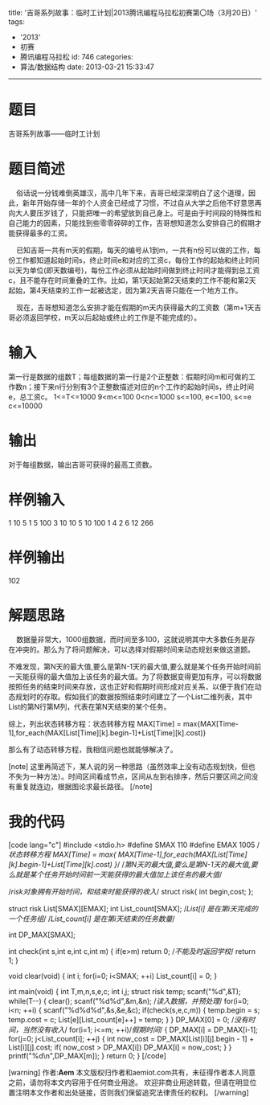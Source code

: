 title: '吉哥系列故事：临时工计划|2013腾讯编程马拉松初赛第〇场（3月20日）'
tags:
  - '2013'
  - 初赛
  - 腾讯编程马拉松
id: 746
categories:
  - 算法/数据结构
date: 2013-03-21 15:33:47
---

# 题目

吉哥系列故事——临时工计划

# 题目简述

&nbsp;&nbsp;&nbsp;&nbsp;俗话说一分钱难倒英雄汉，高中几年下来，吉哥已经深深明白了这个道理，因此，新年开始存储一年的个人资金已经成了习惯，不过自从大学之后他不好意思再向大人要压岁钱了，只能把唯一的希望放到自己身上。可是由于时间段的特殊性和自己能力的因素，只能找到些零零碎碎的工作，吉哥想知道怎么安排自己的假期才能获得最多的工资。

&nbsp;&nbsp;&nbsp;&nbsp;已知吉哥一共有m天的假期，每天的编号从1到m，一共有n份可以做的工作，每份工作都知道起始时间s，终止时间e和对应的工资c，每份工作的起始和终止时间以天为单位(即天数编号)，每份工作必须从起始时间做到终止时间才能得到总工资c，且不能存在时间重叠的工作。比如，第1天起始第2天结束的工作不能和第2天起始，第4天结束的工作一起被选定，因为第2天吉哥只能在一个地方工作。

&nbsp;&nbsp;&nbsp;&nbsp;现在，吉哥想知道怎么安排才能在假期的m天内获得最大的工资数（第m+1天吉哥必须返回学校，m天以后起始或终止的工作是不能完成的）。

# 输入

第一行是数据的组数T；每组数据的第一行是2个正整数：假期时间m和可做的工作数n；接下来n行分别有3个正整数描述对应的n个工作的起始时间s，终止时间e，总工资c。
1&lt;=T&lt;=1000
9&lt;m&lt;=100
0&lt;n&lt;=1000
s&lt;=100, e&lt;=100, s&lt;=e
c&lt;=10000

# 输出

对于每组数据，输出吉哥可获得的最高工资数。

# 样例输入

1
10 5
1 5 100
3 10 10
5 10 100
1 4 2
6 12 266

# 样例输出

102

# 解题思路

&nbsp;&nbsp;&nbsp;&nbsp;数据量非常大，1000组数据，而时间至多100，这就说明其中大多数任务是存在冲突的。那么为了将问题解决，可以选择对假期时间来动态规划来做这道题。

不难发现，第N天的最大值,要么是第N-1天的最大值,要么就是某个任务开始时间前一天能获得的最大值加上该任务的最大值。为了将数据变得更加有序，可以将数据按照任务的结束时间来存放，这也正好和假期时间形成对应关系，以便于我们在动态规划时的存取。假如我们的数据按照结束时间建立了一个List二维列表，其中List的第N行第M列，代表在第N天结束的某个任务。</p>

综上，列出状态转移方程：状态转移方程 MAX[Time] = max{MAX[Time-1],for_each(MAX[List[Time][k].begin-1]+List[Time][k].cost)}

那么有了动态转移方程，我相信问题也就能够解决了。

[note]
这里再简述下，某人说的另一种思路（虽然效率上没有动态规划快，但也不失为一种方法）。时间区间看成节点，区间从左到右排序，然后只要区间之间没有重复就连边，根据图论求最长路径。
[/note]

# 我的代码

[code lang="c"]
#include &lt;stdio.h&gt;
#define SMAX 110
#define EMAX 1005
/*状态转移方程 MAX[Time] = max{ MAX[Time-1],for_each(MAX[List[Time][k].begin-1]+List[Time][k].cost) }*/
/*第N天的最大值,要么是第N-1天的最大值,要么就是某个任务开始时间前一天能获得的最大值加上该任务的最大值*/

/*risk对象拥有开始时间，和结束时能获得的收入*/
struct risk{
	int begin,cost;
};

struct risk List[SMAX][EMAX];
int List_count[SMAX];
/*List[i] 是在第i天完成的一个任务组*/
/*List_count[i] 是在第i天结束的任务数量*/

int DP_MAX[SMAX];

int check(int s,int e,int c,int m)
{
	if(e&gt;m) return 0; /*不能及时返回学校*/
	return 1;
}

void clear(void)
{
    int i;
    for(i=0; i&lt;SMAX; ++i) List_count[i] = 0;
}

int main(void)
{
	int T,m,n,s,e,c;
	int i,j;
	struct risk temp;
	scanf(&quot;%d&quot;,&amp;T);
	while(T--)
	{
	    clear();
		scanf(&quot;%d%d&quot;,&amp;m,&amp;n);
		/*读入数据，并预处理*/
		for(i=0; i&lt;n; ++i)
		{
			scanf(&quot;%d%d%d&quot;,&amp;s,&amp;e,&amp;c);
			if(check(s,e,c,m))
			{
				temp.begin = s; temp.cost = c;
				List[e][List_count[e]++] = temp;
			}
		}
		DP_MAX[0] = 0; /*没有时间，当然没有收入*/
		for(i=1; i&lt;=m; ++i)/*假期时间*/
		{
			DP_MAX[i] = DP_MAX[i-1];
			for(j=0; j&lt;List_count[i]; ++j)
			{
				int now_cost = DP_MAX[List[i][j].begin - 1] + List[i][j].cost;
				if( now_cost &gt; DP_MAX[i])	DP_MAX[i] = now_cost;
			}
		}
            printf(&quot;%d\n&quot;,DP_MAX[m]);
	}
	return 0;
}
[/code]

[warning]
作者:**Aem**
本文版权归作者和aemiot.com共有，未征得作者本人同意之前，请勿将本文内容用于任何商业用途。 欢迎非商业用途转载，但请在明显位置注明本文作者和出处链接，否则我们保留追究法律责任的权利。
[/warning]